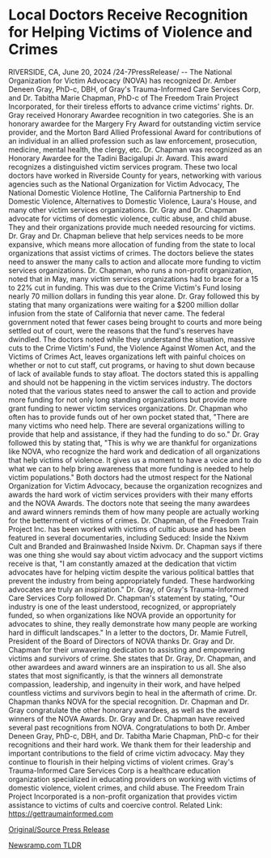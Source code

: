 # Local Doctors Receive Recognition for Helping Victims of Violence and Crimes

RIVERSIDE, CA, June 20, 2024 /24-7PressRelease/ -- The National Organization for Victim Advocacy (NOVA) has recognized Dr. Amber Deneen Gray, PhD-c, DBH, of Gray's Trauma-Informed Care Services Corp, and Dr. Tabitha Marie Chapman, PhD-c of The Freedom Train Project Incorporated, for their tireless efforts to advance crime victims' rights. Dr. Gray received Honorary Awardee recognition in two categories. She is an honorary awardee for the Margery Fry Award for outstanding victim service provider, and the Morton Bard Allied Professional Award for contributions of an individual in an allied profession such as law enforcement, prosecution, medicine, mental health, the clergy, etc. Dr. Chapman was recognized as an Honorary Awardee for the Tadini Bacigalupi Jr. Award. This award recognizes a distinguished victim services program.  These two local doctors have worked in Riverside County for years, networking with various agencies such as the National Organization for Victim Advocacy, The National Domestic Violence Hotline, The California Partnership to End Domestic Violence, Alternatives to Domestic Violence, Laura's House, and many other victim services organizations. Dr. Gray and Dr. Chapman advocate for victims of domestic violence, cultic abuse, and child abuse. They and their organizations provide much needed resourcing for victims. Dr. Gray and Dr. Chapman believe that help services needs to be more expansive, which means more allocation of funding from the state to local organizations that assist victims of crimes. The doctors believe the states need to answer the many calls to action and allocate more funding to victim services organizations.  Dr. Chapman, who runs a non-profit organization, noted that in May, many victim services organizations had to brace for a 15 to 22% cut in funding. This was due to the Crime Victim's Fund losing nearly 70 million dollars in funding this year alone. Dr. Gray followed this by stating that many organizations were waiting for a $200 million dollar infusion from the state of California that never came. The federal government noted that fewer cases being brought to courts and more being settled out of court, were the reasons that the fund's reserves have dwindled. The doctors noted while they understand the situation, massive cuts to the Crime Victim's Fund, the Violence Against Women Act, and the Victims of Crimes Act, leaves organizations left with painful choices on whether or not to cut staff, cut programs, or having to shut down because of lack of available funds to stay afloat. The doctors stated this is appalling and should not be happening in the victim services industry.  The doctors noted that the various states need to answer the call to action and provide more funding for not only long standing organizations but provide more grant funding to newer victim services organizations. Dr. Chapman who often has to provide funds out of her own pocket stated that, "There are many victims who need help. There are several organizations willing to provide that help and assistance, if they had the funding to do so." Dr. Gray followed this by stating that, "This is why we are thankful for organizations like NOVA, who recognize the hard work and dedication of all organizations that help victims of violence. It gives us a moment to have a voice and to do what we can to help bring awareness that more funding is needed to help victim populations." Both doctors had the utmost respect for the National Organization for Victim Advocacy, because the organization recognizes and awards the hard work of victim services providers with their many efforts and the NOVA Awards. The doctors note that seeing the many awardees and award winners reminds them of how many people are actually working for the betterment of victims of crimes.  Dr. Chapman, of the Freedom Train Project Inc. has been worked with victims of cultic abuse and has been featured in several documentaries, including Seduced: Inside the Nxivm Cult and Branded and Brainwashed Inside Nxivm. Dr. Chapman says if there was one thing she would say about victim advocacy and the support victims receive is that, "I am constantly amazed at the dedication that victim advocates have for helping victim despite the various political battles that prevent the industry from being appropriately funded. These hardworking advocates are truly an inspiration." Dr. Gray, of Gray's Trauma-Informed Care Services Corp followed Dr. Chapman's statement by stating, "Our industry is one of the least understood, recognized, or appropriately funded, so when organizations like NOVA provide an opportunity for advocates to shine, they really demonstrate how many people are working hard in difficult landscapes."  In a letter to the doctors, Dr. Mamie Futrell, President of the Board of Directors of NOVA thanks Dr. Gray and Dr. Chapman for their unwavering dedication to assisting and empowering victims and survivors of crime. She states that Dr. Gray, Dr. Chapman, and other awardees and award winners are an inspiration to us all. She also states that most significantly, is that the winners all demonstrate compassion, leadership, and ingenuity in their work, and have helped countless victims and survivors begin to heal in the aftermath of crime. Dr. Chapman thanks NOVA for the special recognition. Dr. Chapman and Dr. Gray congratulate the other honorary awardees, as well as the award winners of the NOVA Awards. Dr. Gray and Dr. Chapman have received several past recognitions from NOVA.  Congratulations to both Dr. Amber Deneen Gray, PhD-c, DBH, and Dr. Tabitha Marie Chapman, PhD-c for their recognitions and their hard work. We thank them for their leadership and important contributions to the field of crime victim advocacy. May they continue to flourish in their helping victims of violent crimes.  Gray's Trauma-Informed Care Services Corp is a healthcare education organization specialized in educating providers on working with victims of domestic violence, violent crimes, and child abuse.  The Freedom Train Project Incorporated is a non-profit organization that provides victim assistance to victims of cults and coercive control.  Related Link: https://gettraumainformed.com 

[Original/Source Press Release](https://www.24-7pressrelease.com/press-release/511832/local-doctors-receive-recognition-for-helping-victims-of-violence-and-crimes) 

[Newsramp.com TLDR](https://newsramp.com/None) 